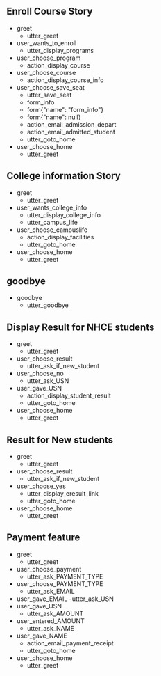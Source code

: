 ## Enroll Course Story
* greet
  - utter_greet
* user_wants_to_enroll
  - utter_display_programs
* user_choose_program
  - action_display_course
* user_choose_course
  - action_display_course_info
* user_choose_save_seat
  - utter_save_seat
  - form_info
  - form{"name": "form_info"}
  - form{"name": null}
  - action_email_admission_depart
  - action_email_admitted_student
  - utter_goto_home
* user_choose_home
  - utter_greet


## College information Story
* greet
  - utter_greet
* user_wants_college_info
  - utter_display_college_info
  - utter_campus_life
* user_choose_campuslife
  - action_display_facilities
  - utter_goto_home
* user_choose_home
  - utter_greet



## goodbye
* goodbye
  - utter_goodbye

<!-- ## form Testing path
* network_issue
  - form_info
  - form{"name": "form_info"}
  - form{"name": null} -->


## Display Result for NHCE students
* greet
  - utter_greet
* user_choose_result
  - utter_ask_if_new_student
* user_choose_no
  - utter_ask_USN
* user_gave_USN
  - action_display_student_result
  - utter_goto_home
* user_choose_home
  - utter_greet

## Result for New students
* greet
  - utter_greet
* user_choose_result
  - utter_ask_if_new_student
* user_choose_yes
  - utter_display_eresult_link
  - utter_goto_home
* user_choose_home
  - utter_greet


## Payment feature
* greet
  - utter_greet
* user_choose_payment
  - utter_ask_PAYMENT_TYPE
* user_choose_PAYMENT_TYPE
  - utter_ask_EMAIL
* user_gave_EMAIL
  -utter_ask_USN
* user_gave_USN
  - utter_ask_AMOUNT
* user_entered_AMOUNT
  - utter_ask_NAME
* user_gave_NAME
  - action_email_payment_receipt
  - utter_goto_home
* user_choose_home
  - utter_greet

<!--
## College Facilites
* greet
  - utter_greet
* user_choose_campuslife
  - action_display_facilities
* user_choose_any_facility
  - action_display_facility_info
  - utter_restart
* user_choose_restart -->
